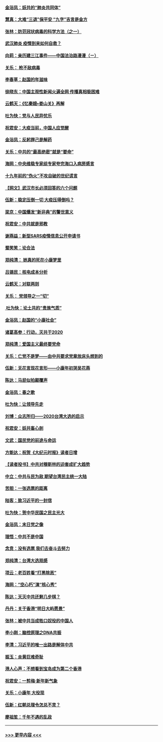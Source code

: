 #### [金浴凤：妖共的“肺炎共同体”](../pages/nsc993/n11829448.md?t=01292122) 
#### [慧真：大难“三退”保平安 “九字”吉言是金方](../pages/nsc993/n11829501.md?t=01292122) 
#### [张林：防范冠状病毒的科学方法（之一）](../pages/nsc993/n11828618.md?t=01292122) 
#### [武汉肺炎 疫情到来如何自救？](../pages/nsc993/n11827632.md?t=01292122) 
#### [向莉：亲历建三江事件——中国法治路漫漫（ㄧ）](../pages/nsc993/n11827190.md?t=01292122) 
#### [关乐： 枪不敌病毒](../pages/nsc993/n11826746.md?t=01292122) 
#### [李春草：赵国的年滋味](../pages/nsc993/n11826321.md?t=01292122) 
#### [徐晓东：中国主观性新闻火遍全网 传播真相极困难](../pages/nsc993/n11826508.md?t=01292122) 
#### [云鹤天：《忆秦娥▪娄山关》再解](../pages/nsc993/n11824682.md?t=01292122) 
#### [吐为快：党与人民异忧乐](../pages/nsc993/n11824660.md?t=01292122) 
#### [祝君安：大疫当前，中国人应觉醒](../pages/nsc993/n11821946.md?t=01292122) 
#### [金浴凤：反躬罪己是解药](../pages/nsc993/n11820280.md?t=01292122) 
#### [关乐：中共的“最高绝密”就是“要命”](../pages/nsc993/n11816946.md?t=01292122) 
#### [海网：中央维稳专家组专家夸完海口入病房感言](../pages/nsc993/n11815138.md?t=01292122) 
#### [十九年前的“伪火”不攻自破的世纪谎言](../pages/nsc993/n11813238.md?t=01292122) 
#### [【网文】武汉市长必须回答的六个问题](../pages/nsc993/n11813848.md?t=01292122) 
#### [伍新：稳定压倒一切 大疫压得倒吗？](../pages/nsc993/n11812634.md?t=01292122) 
#### [梁京：中国爆发“新非典”的警世意义](../pages/nsc993/n11812554.md?t=01292122) 
#### [祝君安：中共就是邪教](../pages/nsc993/n11812431.md?t=01292122) 
#### [谢燕益：新型SARS疫情信息公开申请书](../pages/nsc993/n11808840.md?t=01292122) 
#### [蜀笑笑：论合法](../pages/nsc993/n11808064.md?t=01292122) 
#### [郑纯清： 她真的死在小康梦里](../pages/nsc993/n11806623.md?t=01292122) 
#### [吕锡民：核电成本分析](../pages/nsc993/n11806284.md?t=01292122) 
#### [云鹤天：对联两则](../pages/nsc993/n11805957.md?t=01292122) 
#### [关乐： 党领导之一“切”](../pages/nsc993/n11804505.md?t=01292122) 
#### [ 吐为快：论土共的“贵族气质”](../pages/nsc993/n11804490.md?t=01292122) 
#### [金浴凤：赵国的“小康社会”](../pages/nsc993/n11804452.md?t=01292122) 
#### [诸葛高参：行动，灭共于2020](../pages/nsc993/n11804120.md?t=01292122) 
#### [郑纯清：爱国主义最终要党命](../pages/nsc993/n11802197.md?t=01292122) 
#### [关乐：亡党不是梦——由中共要求党章放床头想到的](../pages/nsc993/n11802156.md?t=01292122) 
#### [伍新：无花言现花言形——小康年初哭吴花燕](../pages/nsc993/n11800044.md?t=01292122) 
#### [陈达：马屁似拍颠覆声](../pages/nsc993/n11800010.md?t=01292122) 
#### [金浴凤：春之歌](../pages/nsc993/n11797687.md?t=01292122) 
#### [吐为快：让领导先走](../pages/nsc993/n11797512.md?t=01292122) 
#### [刘博：众志所归——2020台湾大选的启示](../pages/nsc993/n11796878.md?t=01292122) 
#### [祝君安：妖共畜心剖](../pages/nsc993/n11794273.md?t=01292122) 
#### [文武：国民党的前途与命运](../pages/nsc993/n11794198.md?t=01292122) 
#### [方能达：祝贺《大纪元时报》读者日增](../pages/nsc993/n11793807.md?t=01292122) 
#### [【读者投书】中共对穆斯林的迫害成扩大趋势](../pages/nsc993/n11791371.md?t=01292122) 
#### [中立：中共与民为敌 期望台湾民主统一大陆](../pages/nsc993/n11790392.md?t=01292122) 
#### [苦胆：一张选票的距离](../pages/nsc993/n11788914.md?t=01292122) 
#### [陆客：致习近平的一封信](../pages/nsc993/n11788867.md?t=01292122) 
#### [吐为快：贺中华民国之民主光大](../pages/nsc993/n11788618.md?t=01292122) 
#### [金浴凤：末日党之像](../pages/nsc993/n11787475.md?t=01292122) 
#### [理悟：中共不是中国](../pages/nsc993/n11787463.md?t=01292122) 
#### [念贲：没有选票  我们去奋斗去努力](../pages/nsc993/n11787398.md?t=01292122) 
#### [郑纯清：台湾大选观感](../pages/nsc993/n11786210.md?t=01292122) 
#### [项云：老百姓看“打黑除恶”](../pages/nsc993/n11785398.md?t=01292122) 
#### [海网：“空心朽”演“核心秀”](../pages/nsc993/n11783874.md?t=01292122) 
#### [陈达：天灭中共还剩几步棋？](../pages/nsc993/n11783719.md?t=01292122) 
#### [丹丹：关于香港“明日大屿愿景”](../pages/nsc993/n11783273.md?t=01292122) 
#### [张林：被中共当成牲口奴役的中国人](../pages/nsc993/n11782397.md?t=01292122) 
#### [李小刚：脑控原理之DNA共振](../pages/nsc993/n11780962.md?t=01292122) 
#### [李清：习近平的唯一出路是解体中共](../pages/nsc993/n11780866.md?t=01292122) 
#### [振玉：炎黄巨难奇耻](../pages/nsc993/n11779632.md?t=01292122) 
#### [港人心声：不想看到宝岛成为第二个香港](../pages/nsc993/n11778817.md?t=01292122) 
#### [祝君安：一剪梅‧新年新气象](../pages/nsc993/n11776340.md?t=01292122) 
#### [关乐：小康年 大役现](../pages/nsc993/n11774213.md?t=01292122) 
#### [伍新：红朝总理令怎总不灵？](../pages/nsc993/n11770813.md?t=01292122) 
#### [廖祖笙：千年不遇的乱政](../pages/nsc993/n11770373.md?t=01292122) 

----
#### [ >>> 更早内容 <<< ](../indexes/nsc993-earlier.md)
